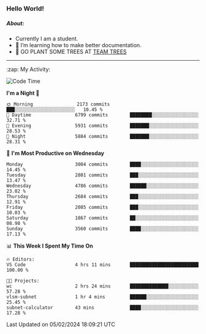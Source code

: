 ### Hello World!

##### About:
- Currently I am a student.
- 🌱 I’m learning how to make better documentation.
- 🌱 GO PLANT SOME TREES AT [TEAM TREES](https://teamtrees.org/)

---
  <summary>:zap: My Activity:</summary>
  
<!--START_SECTION:waka-->
![Code Time](http://img.shields.io/badge/Code%20Time-1%2C279%20hrs%2052%20mins-blue)

**I'm a Night 🦉** 

```text
🌞 Morning                2173 commits        ███░░░░░░░░░░░░░░░░░░░░░░   10.45 % 
🌆 Daytime                6799 commits        ████████░░░░░░░░░░░░░░░░░   32.71 % 
🌃 Evening                5931 commits        ███████░░░░░░░░░░░░░░░░░░   28.53 % 
🌙 Night                  5884 commits        ███████░░░░░░░░░░░░░░░░░░   28.31 % 
```
📅 **I'm Most Productive on Wednesday** 

```text
Monday                   3004 commits        ████░░░░░░░░░░░░░░░░░░░░░   14.45 % 
Tuesday                  2801 commits        ███░░░░░░░░░░░░░░░░░░░░░░   13.47 % 
Wednesday                4786 commits        ██████░░░░░░░░░░░░░░░░░░░   23.02 % 
Thursday                 2684 commits        ███░░░░░░░░░░░░░░░░░░░░░░   12.91 % 
Friday                   2085 commits        ███░░░░░░░░░░░░░░░░░░░░░░   10.03 % 
Saturday                 1867 commits        ██░░░░░░░░░░░░░░░░░░░░░░░   08.98 % 
Sunday                   3560 commits        ████░░░░░░░░░░░░░░░░░░░░░   17.13 % 
```


📊 **This Week I Spent My Time On** 

```text
🔥 Editors: 
VS Code                  4 hrs 11 mins       █████████████████████████   100.00 % 

🐱‍💻 Projects: 
wc                       2 hrs 24 mins       ██████████████░░░░░░░░░░░   57.28 % 
vlsm-subnet              1 hr 4 mins         ██████░░░░░░░░░░░░░░░░░░░   25.45 % 
subnet-calculator        43 mins             ████░░░░░░░░░░░░░░░░░░░░░   17.28 % 
```


 Last Updated on 05/02/2024 18:09:21 UTC
<!--END_SECTION:waka-->
